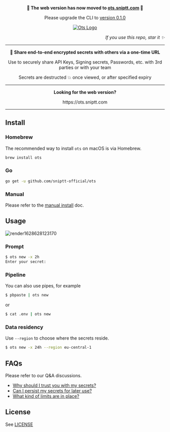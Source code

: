 <p align="center">
  <b>👀 The web version has now moved to <a href="https://ots.sniptt.com">ots.sniptt.com</a> 👀</b>
</p>

<p align="center">
  Please upgrade the CLI to <a href="https://github.com/sniptt-official/ots/releases/tag/v0.1.0">version 0.1.0</a>
</p>

<p align="center">
  <a href="https://sniptt.com">
    <img src=".github/assets/ots-social-cover.svg" alt="Ots Logo" />
  </a>
</p>

<p align="right">
  <i>If you use this repo, star it ✨</i>
</p>

***

<p align="center">🔐 <b>Share end-to-end encrypted secrets with others via a one-time URL</b></p>

<p align="center">Use to securely share API Keys, Signing secrets, Passwords, etc. with 3rd parties or with your team</p>

<p align="center">Secrets are destructed 💥 once viewed, or after specified expiry</p>

***

<p align="center"><b>Looking for the web version?</b></p>

<p align="center">https://ots.sniptt.com</p>

***

## Install

### Homebrew

The recommended way to install `ots` on macOS is via Homebrew.

```sh
brew install ots
```

### Go

```sh
go get -u github.com/sniptt-official/ots
```

### Manual

Please refer to the [manual install](./docs/manual-install.md) doc.

## Usage

![render1628628123170](https://user-images.githubusercontent.com/778109/128932301-190388b3-171c-4e41-be5c-88ecf315beda.gif)

### Prompt

```sh
$ ots new -x 2h
Enter your secret: 
```

### Pipeline

You can also use pipes, for example

```sh
$ pbpaste | ots new
```

or

```sh
$ cat .env | ots new
```

### Data residency

Use `--region` to choose where the secrets reside.

```sh
$ ots new -x 24h --region eu-central-1
```

## FAQs

Please refer to our Q\&A discussions.

*   [Why should I trust you with my secrets?](https://github.com/sniptt-official/ots/discussions/13)
*   [Can I persist my secrets for later use?](https://github.com/sniptt-official/ots/discussions/15)
*   [What kind of limits are in place?](https://github.com/sniptt-official/ots/discussions/18)

## License

See [LICENSE](LICENSE)
